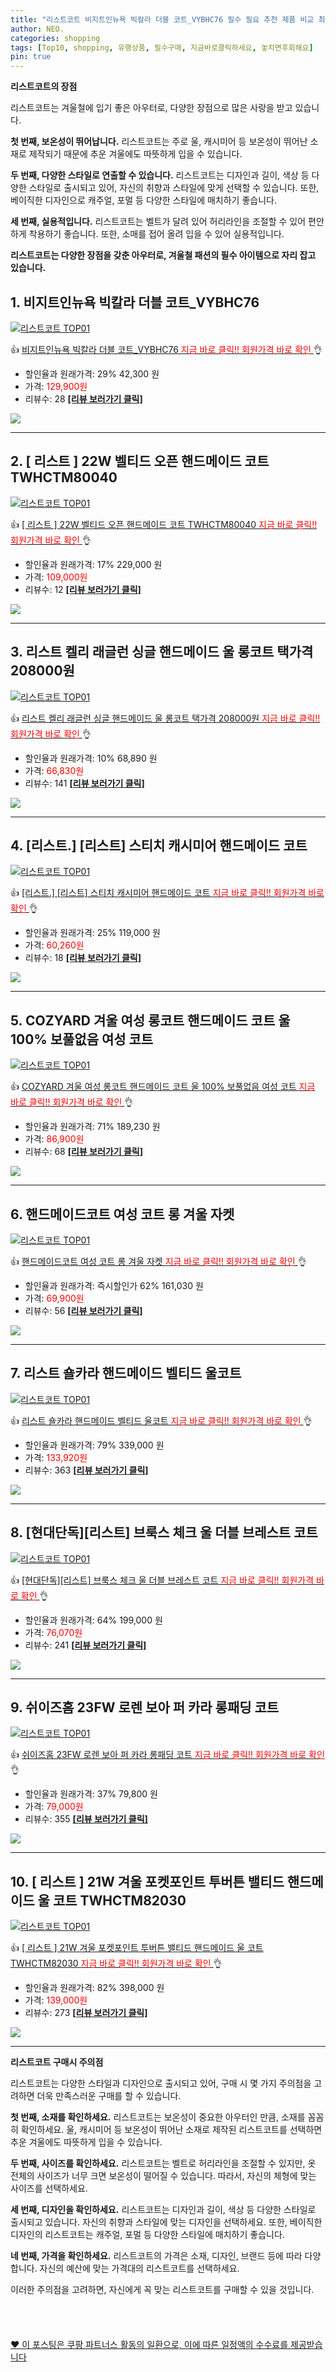 ```yaml
---
title: "리스트코트 비지트인뉴욕 빅칼라 더블 코트_VYBHC76 필수 필요 추천 제품 비교 최저 가격 비교 장점 구매 후기 구매평"
author: NEO.
categories: shopping
tags: [Top10, shopping, 유행상품, 필수구매, 지금바로클릭하세요, 놓치면후회해요]
pin: true
---
```

**리스트코트의 장점**

리스트코트는 겨울철에 입기 좋은 아우터로, 다양한 장점으로 많은 사랑을 받고 있습니다.

**첫 번째, 보온성이 뛰어납니다.** 리스트코트는 주로 울, 캐시미어 등 보온성이 뛰어난 소재로 제작되기 때문에 추운 겨울에도 따뜻하게 입을 수 있습니다.

**두 번째, 다양한 스타일로 연출할 수 있습니다.** 리스트코트는 디자인과 길이, 색상 등 다양한 스타일로 출시되고 있어, 자신의 취향과 스타일에 맞게 선택할 수 있습니다. 또한, 베이직한 디자인으로 캐주얼, 포멀 등 다양한 스타일에 매치하기 좋습니다.

**세 번째, 실용적입니다.** 리스트코트는 벨트가 달려 있어 허리라인을 조절할 수 있어 편안하게 착용하기 좋습니다. 또한, 소매를 접어 올려 입을 수 있어 실용적입니다.

**리스트코트는 다양한 장점을 갖춘 아우터로, 겨울철 패션의 필수 아이템으로 자리 잡고 있습니다.**

   

## 1. 비지트인뉴욕 빅칼라 더블 코트_VYBHC76

[![리스트코트 TOP01](https://thumbnail6.coupangcdn.com/thumbnails/remote/490x490ex/image/vendor_inventory/7be5/341354e22879742443b960f431372372a05c90d0a42851f619f96aa75c12.jpg)](https://link.coupang.com/re/AFFSDP?lptag=AF3617701&subid=GithubCoopas&pageKey=7701005530&traceid=V0-153&itemId=20618911889&vendorItemId=87992485746)


👍 [비지트인뉴욕 빅칼라 더블 코트_VYBHC76 <font color=red> 지금 바로 클릭!! 회원가격 바로 확인 </font> ](https://link.coupang.com/re/AFFSDP?lptag=AF3617701&subid=GithubCoopas&pageKey=7701005530&traceid=V0-153&itemId=20618911889&vendorItemId=87992485746) 👌 


- 할인율과 원래가격: 29%  42,300   원
- 가격: <span style='color:red'>129,900원</span>
- 리뷰수: 28  [**[리뷰 보러가기 클릭]**](https://link.coupang.com/re/AFFSDP?lptag=AF3617701&subid=GithubCoopas&pageKey=7701005530&traceid=V0-153&itemId=20618911889&vendorItemId=87992485746)

[![](/discount_price.png)](https://link.coupang.com/re/AFFSDP?lptag=AF3617701&subid=GithubCoopas&pageKey=7701005530&traceid=V0-153&itemId=20618911889&vendorItemId=87992485746)

---


   

## 2. [ 리스트 ] 22W 벨티드 오픈 핸드메이드 코트 TWHCTM80040

[![리스트코트 TOP01](https://thumbnail6.coupangcdn.com/thumbnails/remote/490x490ex/image/vendor_inventory/ef47/69f2a46ebfad1551e6c286ca4155b001e117f78a9a267383c31a7c6ebb29.jpg)](https://link.coupang.com/re/AFFSDP?lptag=AF3617701&subid=GithubCoopas&pageKey=7636074890&traceid=V0-153&itemId=20277416138&vendorItemId=87674014102)


👍 [[ 리스트 ] 22W 벨티드 오픈 핸드메이드 코트 TWHCTM80040 <font color=red> 지금 바로 클릭!! 회원가격 바로 확인 </font> ](https://link.coupang.com/re/AFFSDP?lptag=AF3617701&subid=GithubCoopas&pageKey=7636074890&traceid=V0-153&itemId=20277416138&vendorItemId=87674014102) 👌 


- 할인율과 원래가격: 17%  229,000   원
- 가격: <span style='color:red'>109,000원</span>
- 리뷰수: 12  [**[리뷰 보러가기 클릭]**](https://link.coupang.com/re/AFFSDP?lptag=AF3617701&subid=GithubCoopas&pageKey=7636074890&traceid=V0-153&itemId=20277416138&vendorItemId=87674014102)

[![](/discount_price.png)](https://link.coupang.com/re/AFFSDP?lptag=AF3617701&subid=GithubCoopas&pageKey=7636074890&traceid=V0-153&itemId=20277416138&vendorItemId=87674014102)

---


   

## 3. 리스트 켈리 래글런 싱글 핸드메이드 울 롱코트 택가격 208000원

[![리스트코트 TOP01](https://thumbnail7.coupangcdn.com/thumbnails/remote/490x490ex/image/vendor_inventory/efd3/19de55d1f6744bb195cf8cdbfef6e1190aadd645ba49e80c0248728ace88.jpg)](https://link.coupang.com/re/AFFSDP?lptag=AF3617701&subid=GithubCoopas&pageKey=7737474037&traceid=V0-153&itemId=20808251779&vendorItemId=87900014263)


👍 [리스트 켈리 래글런 싱글 핸드메이드 울 롱코트 택가격 208000원 <font color=red> 지금 바로 클릭!! 회원가격 바로 확인 </font> ](https://link.coupang.com/re/AFFSDP?lptag=AF3617701&subid=GithubCoopas&pageKey=7737474037&traceid=V0-153&itemId=20808251779&vendorItemId=87900014263) 👌 


- 할인율과 원래가격: 10%  68,890   원
- 가격: <span style='color:red'>66,830원</span>
- 리뷰수: 141  [**[리뷰 보러가기 클릭]**](https://link.coupang.com/re/AFFSDP?lptag=AF3617701&subid=GithubCoopas&pageKey=7737474037&traceid=V0-153&itemId=20808251779&vendorItemId=87900014263)

[![](/discount_price.png)](https://link.coupang.com/re/AFFSDP?lptag=AF3617701&subid=GithubCoopas&pageKey=7737474037&traceid=V0-153&itemId=20808251779&vendorItemId=87900014263)

---


   

## 4. [리스트.] [리스트] 스티치 캐시미어 핸드메이드 코트

[![리스트코트 TOP01](https://thumbnail10.coupangcdn.com/thumbnails/remote/490x490ex/image/vendor_inventory/6c32/204ac5ce6c8b23957fa8575a3b6ff20a616ef34c110e0a02328a682f9744.jpg)](https://link.coupang.com/re/AFFSDP?lptag=AF3617701&subid=GithubCoopas&pageKey=6961907577&traceid=V0-153&itemId=16952000514&vendorItemId=84411061061)


👍 [[리스트.] [리스트] 스티치 캐시미어 핸드메이드 코트 <font color=red> 지금 바로 클릭!! 회원가격 바로 확인 </font> ](https://link.coupang.com/re/AFFSDP?lptag=AF3617701&subid=GithubCoopas&pageKey=6961907577&traceid=V0-153&itemId=16952000514&vendorItemId=84411061061) 👌 


- 할인율과 원래가격: 25%  119,000   원
- 가격: <span style='color:red'>60,260원</span>
- 리뷰수: 18  [**[리뷰 보러가기 클릭]**](https://link.coupang.com/re/AFFSDP?lptag=AF3617701&subid=GithubCoopas&pageKey=6961907577&traceid=V0-153&itemId=16952000514&vendorItemId=84411061061)

[![](/discount_price.png)](https://link.coupang.com/re/AFFSDP?lptag=AF3617701&subid=GithubCoopas&pageKey=6961907577&traceid=V0-153&itemId=16952000514&vendorItemId=84411061061)

---


   

## 5. COZYARD 겨울 여성 롱코트 핸드메이드 코트 울 100% 보풀없음 여성 코트

[![리스트코트 TOP01](https://thumbnail6.coupangcdn.com/thumbnails/remote/490x490ex/image/vendor_inventory/b5d9/7e230aac4e870d769cf0f3d2ca28e8132cbeeba6b6f04336011d5f2c6634.jpg)](https://link.coupang.com/re/AFFSDP?lptag=AF3617701&subid=GithubCoopas&pageKey=6232060067&traceid=V0-153&itemId=12530504152&vendorItemId=82478882627)


👍 [COZYARD 겨울 여성 롱코트 핸드메이드 코트 울 100% 보풀없음 여성 코트 <font color=red> 지금 바로 클릭!! 회원가격 바로 확인 </font> ](https://link.coupang.com/re/AFFSDP?lptag=AF3617701&subid=GithubCoopas&pageKey=6232060067&traceid=V0-153&itemId=12530504152&vendorItemId=82478882627) 👌 


- 할인율과 원래가격: 71%  189,230   원
- 가격: <span style='color:red'>86,900원</span>
- 리뷰수: 68  [**[리뷰 보러가기 클릭]**](https://link.coupang.com/re/AFFSDP?lptag=AF3617701&subid=GithubCoopas&pageKey=6232060067&traceid=V0-153&itemId=12530504152&vendorItemId=82478882627)

[![](/discount_price.png)](https://link.coupang.com/re/AFFSDP?lptag=AF3617701&subid=GithubCoopas&pageKey=6232060067&traceid=V0-153&itemId=12530504152&vendorItemId=82478882627)

---


   

## 6. 핸드메이드코트 여성 코트 롱 겨울 자켓

[![리스트코트 TOP01](https://thumbnail9.coupangcdn.com/thumbnails/remote/490x490ex/image/vendor_inventory/0b80/e877e1a8dfba1d56b421cfc03ad015c27abb0affee7fd0a7c341c00f3e0a.png)](https://link.coupang.com/re/AFFSDP?lptag=AF3617701&subid=GithubCoopas&pageKey=7700523268&traceid=V0-153&itemId=20616445024&vendorItemId=87690741385)


👍 [핸드메이드코트 여성 코트 롱 겨울 자켓 <font color=red> 지금 바로 클릭!! 회원가격 바로 확인 </font> ](https://link.coupang.com/re/AFFSDP?lptag=AF3617701&subid=GithubCoopas&pageKey=7700523268&traceid=V0-153&itemId=20616445024&vendorItemId=87690741385) 👌 


- 할인율과 원래가격: 즉시할인가 62%  161,030   원
- 가격: <span style='color:red'>69,900원</span>
- 리뷰수: 56  [**[리뷰 보러가기 클릭]**](https://link.coupang.com/re/AFFSDP?lptag=AF3617701&subid=GithubCoopas&pageKey=7700523268&traceid=V0-153&itemId=20616445024&vendorItemId=87690741385)

[![](/discount_price.png)](https://link.coupang.com/re/AFFSDP?lptag=AF3617701&subid=GithubCoopas&pageKey=7700523268&traceid=V0-153&itemId=20616445024&vendorItemId=87690741385)

---


   

## 7. 리스트 숄카라 핸드메이드 벨티드 울코트

[![리스트코트 TOP01](https://thumbnail10.coupangcdn.com/thumbnails/remote/490x490ex/image/vendor_inventory/d7e0/c13bec3adcc9257d2da250aeab8f6c634c3d596b3eae9ea2a366f4ab5704.jpg)](https://link.coupang.com/re/AFFSDP?lptag=AF3617701&subid=GithubCoopas&pageKey=7737022842&traceid=V0-153&itemId=20806136293&vendorItemId=87875187720)


👍 [리스트 숄카라 핸드메이드 벨티드 울코트 <font color=red> 지금 바로 클릭!! 회원가격 바로 확인 </font> ](https://link.coupang.com/re/AFFSDP?lptag=AF3617701&subid=GithubCoopas&pageKey=7737022842&traceid=V0-153&itemId=20806136293&vendorItemId=87875187720) 👌 


- 할인율과 원래가격: 79%  339,000   원
- 가격: <span style='color:red'>133,920원</span>
- 리뷰수: 363  [**[리뷰 보러가기 클릭]**](https://link.coupang.com/re/AFFSDP?lptag=AF3617701&subid=GithubCoopas&pageKey=7737022842&traceid=V0-153&itemId=20806136293&vendorItemId=87875187720)

[![](/discount_price.png)](https://link.coupang.com/re/AFFSDP?lptag=AF3617701&subid=GithubCoopas&pageKey=7737022842&traceid=V0-153&itemId=20806136293&vendorItemId=87875187720)

---


   

## 8. [현대단독][리스트] 브룩스 체크 울 더블 브레스트 코트

[![리스트코트 TOP01](https://thumbnail9.coupangcdn.com/thumbnails/remote/490x490ex/image/vendor_inventory/6365/90bea1aa96a122079d6fd47ff93cba219eb0f8c05fde7ceff1a41121faf7.jpg)](https://link.coupang.com/re/AFFSDP?lptag=AF3617701&subid=GithubCoopas&pageKey=7737996568&traceid=V0-153&itemId=20811189627&vendorItemId=87980598746)


👍 [[현대단독][리스트] 브룩스 체크 울 더블 브레스트 코트 <font color=red> 지금 바로 클릭!! 회원가격 바로 확인 </font> ](https://link.coupang.com/re/AFFSDP?lptag=AF3617701&subid=GithubCoopas&pageKey=7737996568&traceid=V0-153&itemId=20811189627&vendorItemId=87980598746) 👌 


- 할인율과 원래가격: 64%  199,000   원
- 가격: <span style='color:red'>76,070원</span>
- 리뷰수: 241  [**[리뷰 보러가기 클릭]**](https://link.coupang.com/re/AFFSDP?lptag=AF3617701&subid=GithubCoopas&pageKey=7737996568&traceid=V0-153&itemId=20811189627&vendorItemId=87980598746)

[![](/discount_price.png)](https://link.coupang.com/re/AFFSDP?lptag=AF3617701&subid=GithubCoopas&pageKey=7737996568&traceid=V0-153&itemId=20811189627&vendorItemId=87980598746)

---


   

## 9. 쉬이즈홈 23FW 로렌 보아 퍼 카라 롱패딩 코트

[![리스트코트 TOP01](https://thumbnail6.coupangcdn.com/thumbnails/remote/490x490ex/image/vendor_inventory/2e5d/94bed32e57844e504776ff3fd2dcd28a182ee779e09aa51dd9ed07f0af80.jpg)](https://link.coupang.com/re/AFFSDP?lptag=AF3617701&subid=GithubCoopas&pageKey=7790513024&traceid=V0-153&itemId=21075970493&vendorItemId=88138154171)


👍 [쉬이즈홈 23FW 로렌 보아 퍼 카라 롱패딩 코트 <font color=red> 지금 바로 클릭!! 회원가격 바로 확인 </font> ](https://link.coupang.com/re/AFFSDP?lptag=AF3617701&subid=GithubCoopas&pageKey=7790513024&traceid=V0-153&itemId=21075970493&vendorItemId=88138154171) 👌 


- 할인율과 원래가격: 37%  79,800   원
- 가격: <span style='color:red'>79,000원</span>
- 리뷰수: 355  [**[리뷰 보러가기 클릭]**](https://link.coupang.com/re/AFFSDP?lptag=AF3617701&subid=GithubCoopas&pageKey=7790513024&traceid=V0-153&itemId=21075970493&vendorItemId=88138154171)

[![](/discount_price.png)](https://link.coupang.com/re/AFFSDP?lptag=AF3617701&subid=GithubCoopas&pageKey=7790513024&traceid=V0-153&itemId=21075970493&vendorItemId=88138154171)

---


   

## 10. [ 리스트 ] 21W 겨울 포켓포인트 투버튼 밸티드 핸드메이드 울 코트 TWHCTM82030

[![리스트코트 TOP01](https://thumbnail10.coupangcdn.com/thumbnails/remote/490x490ex/image/vendor_inventory/af50/c4d6389e684f640b2691a2bf66cbf0e892ee72993fa34f450b63e87c1855.jpg)](https://link.coupang.com/re/AFFSDP?lptag=AF3617701&subid=GithubCoopas&pageKey=7630461714&traceid=V0-153&itemId=20250438007&vendorItemId=87837862716)


👍 [[ 리스트 ] 21W 겨울 포켓포인트 투버튼 밸티드 핸드메이드 울 코트 TWHCTM82030 <font color=red> 지금 바로 클릭!! 회원가격 바로 확인 </font> ](https://link.coupang.com/re/AFFSDP?lptag=AF3617701&subid=GithubCoopas&pageKey=7630461714&traceid=V0-153&itemId=20250438007&vendorItemId=87837862716) 👌 


- 할인율과 원래가격: 82%  398,000   원
- 가격: <span style='color:red'>139,000원</span>
- 리뷰수: 273  [**[리뷰 보러가기 클릭]**](https://link.coupang.com/re/AFFSDP?lptag=AF3617701&subid=GithubCoopas&pageKey=7630461714&traceid=V0-153&itemId=20250438007&vendorItemId=87837862716)

[![](/discount_price.png)](https://link.coupang.com/re/AFFSDP?lptag=AF3617701&subid=GithubCoopas&pageKey=7630461714&traceid=V0-153&itemId=20250438007&vendorItemId=87837862716)

---
**리스트코트 구매시 주의점**

리스트코트는 다양한 스타일과 디자인으로 출시되고 있어, 구매 시 몇 가지 주의점을 고려하면 더욱 만족스러운 구매를 할 수 있습니다.

**첫 번째, 소재를 확인하세요.** 리스트코트는 보온성이 중요한 아우터인 만큼, 소재를 꼼꼼히 확인하세요. 울, 캐시미어 등 보온성이 뛰어난 소재로 제작된 리스트코트를 선택하면 추운 겨울에도 따뜻하게 입을 수 있습니다.

**두 번째, 사이즈를 확인하세요.** 리스트코트는 벨트로 허리라인을 조절할 수 있지만, 옷 전체의 사이즈가 너무 크면 보온성이 떨어질 수 있습니다. 따라서, 자신의 체형에 맞는 사이즈를 선택하세요.

**세 번째, 디자인을 확인하세요.** 리스트코트는 디자인과 길이, 색상 등 다양한 스타일로 출시되고 있습니다. 자신의 취향과 스타일에 맞는 디자인을 선택하세요. 또한, 베이직한 디자인의 리스트코트는 캐주얼, 포멀 등 다양한 스타일에 매치하기 좋습니다.

**네 번째, 가격을 확인하세요.** 리스트코트의 가격은 소재, 디자인, 브랜드 등에 따라 다양합니다. 자신의 예산에 맞는 가격대의 리스트코트를 선택하세요.

이러한 주의점을 고려하면, 자신에게 꼭 맞는 리스트코트를 구매할 수 있을 것입니다.<br><br><br><br><br> [ ❤  이 포스팅은 쿠팡 파트너스 활동의 일환으로, 이에 따른 일정액의 수수료를 제공받습니다](https://link.coupang.com/a/bcEFyh)
